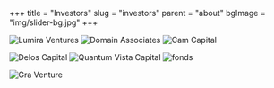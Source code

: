 +++
title = "Investors"
slug = "investors"
parent = "about"
bgImage = "img/slider-bg.jpg"
+++

![Lumira Ventures](/img/Investors/lumira.jpg) ![Domain Associates](/img/Investors/domain-associates.jpg) ![Cam Capital](/img/Investors/cam-capital.jpg)

![Delos Capital](/img/Investors/delos-capital.jpg) ![Quantum Vista Capital](/img/Investors/quantum-vista-capital.jpg) ![fonds](/img/Investors/fonds.jpg)

![Gra Venture](/img/Investors/gra-venture.jpg)


